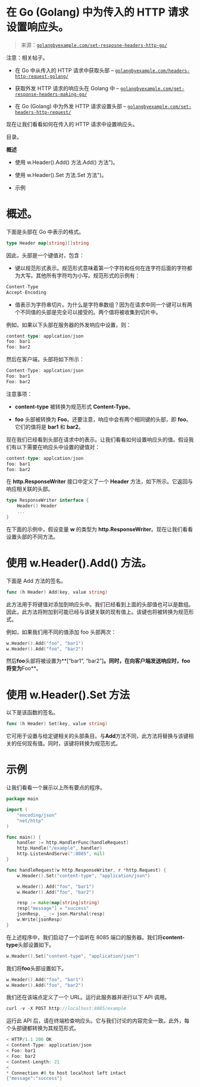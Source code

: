 <!--yml

类别：未分类。

日期：2024-10-13 06:31:57。

-->

# 在 Go (Golang) 中为传入的 HTTP 请求设置响应头。

> 来源：[`golangbyexample.com/set-resposne-headers-http-go/`](https://golangbyexample.com/set-resposne-headers-http-go/)

注意：相关帖子。

+   在 Go 中从传入的 HTTP 请求中获取头部 – [`golangbyexample.com/headers-http-request-golang/`](https://golangbyexample.com/headers-http-request-golang/)

+   获取外发 HTTP 请求的响应头在 Golang 中 – [`golangbyexample.com/get-response-headers-making-go/`](https://golangbyexample.com/get-response-headers-making-go/)

+   在 Go (Golang) 中为外发 HTTP 请求设置头部 – [`golangbyexample.com/set-headers-http-request/`](https://golangbyexample.com/set-headers-http-request/)

现在让我们看看如何在传入的 HTTP 请求中设置响应头。

目录。

**概述**

+   使用 w.Header().Add() 方法.Add() 方法")。

+   使用 w.Header().Set 方法.Set 方法")。

+   示例

# **概述**。

下面是头部在 Go 中表示的格式。

```go
type Header map[string][]string
```

因此，头部是一个键值对，包含：

+   键以规范形式表示。规范形式意味着第一个字符和任何在连字符后面的字符都为大写。其他所有字符均为小写。规范形式的示例有：

```go
Content-Type
Accept-Encoding
```

+   值表示为字符串切片。为什么是字符串数组？因为在请求中同一个键可以有两个不同值的头部是完全可以接受的。两个值将被收集到切片中。

例如，如果以下头部在服务器的外发响应中设置，则：

```go
content-type: applcation/json
foo: bar1
foo: bar2
```

然后在客户端，头部将如下所示：

```go
Content-Type: applcation/json
Foo: bar1
Foo: bar2
```

注意事项：

+   **content-type** 被转换为规范形式 **Content-Type**。

+   **foo** 头部被转换为 **Foo**。还要注意，响应中会有两个相同键的头部，即 **foo**。它们的值将是 **bar1** 和 **bar2**。

现在我们已经看到头部在请求中的表示。让我们看看如何设置响应头的值。假设我们有以下需要在响应头中设置的键值对：

```go
content-type: applcation/json
foo: bar1
foo: bar2
```

在 **http.ResponseWriter** 接口中定义了一个 **Header** 方法，如下所示。它返回与响应相关联的头部。

```go
type ResponseWriter interface {
    Header() Header
    ...
}
```

在下面的示例中，假设变量 **w** 的类型为 **http.ResponseWriter**。现在让我们看看设置头部的不同方法。

# **使用 w.Header().Add() 方法**。

下面是 Add 方法的签名。

```go
func (h Header) Add(key, value string)
```

此方法用于将键值对添加到响应头中。我们已经看到上面的头部值也可以是数组。因此，此方法将附加到可能已经与该键关联的现有值上。该键也将被转换为规范形式。

例如，如果我们用不同的值添加 foo 头部两次：

```go
w.Header().Add("foo", "bar1")
w.Header().Add("foo", "bar2")
```

然后**foo**头部将被设置为**[“bar1”, “bar2”]**。同时，在向客户端发送响应时，**foo**将变为**Foo**。

# **使用 w.Header().Set 方法**

以下是该函数的签名。

```go
func (h Header) Set(key, value string)
```

它可用于设置与给定键相关的头部条目。与**Add**方法不同，此方法将替换与该键相关的任何现有值。同时，该键将转换为规范形式。

# **示例**

让我们看看一个展示以上所有要点的程序。

```go
package main

import (
	"encoding/json"
	"net/http"
)

func main() {
	handler := http.HandlerFunc(handleRequest)
	http.Handle("/example", handler)
	http.ListenAndServe(":8085", nil)
}

func handleRequest(w http.ResponseWriter, r *http.Request) {
	w.Header().Set("content-type", "application/json")

	w.Header().Add("foo", "bar1")
	w.Header().Add("foo", "bar2")

	resp := make(map[string]string)
	resp["message"] = "success"
	jsonResp, _ := json.Marshal(resp)
	w.Write(jsonResp)
}
```

在上述程序中，我们启动了一个监听在 8085 端口的服务器。我们将**content-type**头部设置如下。

```go
w.Header().Set("content-type", "application/json")
```

我们将**foo**头部设置如下。

```go
w.Header().Add("foo", "bar1")
w.Header().Add("foo", "bar2")
```

我们还在该端点定义了一个 URL。运行此服务器并进行以下 API 调用。

```go
curl -v -X POST http://localhost:8085/example
```

运行此 API 后，请在终端检查响应头。它与我们讨论的内容完全一致。此外，每个头部键都转换为其规范形式。

```go
< HTTP/1.1 200 OK
< Content-Type: application/json
< Foo: bar1
< Foo: bar2
< Content-Length: 21
< 
* Connection #0 to host localhost left intact
{"message":"success"}
```


